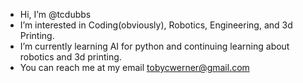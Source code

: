- Hi, I’m @tcdubbs
- I’m interested in Coding(obviously), Robotics, Engineering, and 3d Printing.
- I’m currently learning AI for python and continuing learning about robotics and 3d printing.
- You can reach me at my email tobycwerner@gmail.com

<!---
tcdubbs/tcdubbs is a ✨ special ✨ repository because its `README.md` (this file) appears on your GitHub profile.
You can click the Preview link to take a look at your changes.
--->
